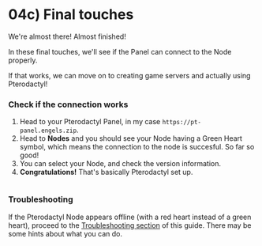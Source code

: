 # 04c) Final touches

We're almost there! Almost finished!

In these final touches, we'll see if the Panel can connect to the Node properly.

If that works, we can move on to creating game servers and actually using Pterodactyl!

### Check if the connection works

1. Head to your Pterodactyl Panel, in my case `https://pt-panel.engels.zip`.
2. Head to **Nodes** and you should see your Node having a Green Heart symbol, which means the connection to the node is succesful. So far so good!
3. You can select your Node, and check the version information.
4. **Congratulations!** That's basically Pterodactyl set up.

<figure><img src="https://i.imgur.com/XCbh0uL.gif" alt=""><figcaption></figcaption></figure>

### Troubleshooting

If the Pterodactyl Node appears offline (with a red heart instead of a green heart), proceed to the [Troubleshooting section](broken-reference) of this guide. There may be some hints about what you can do.

